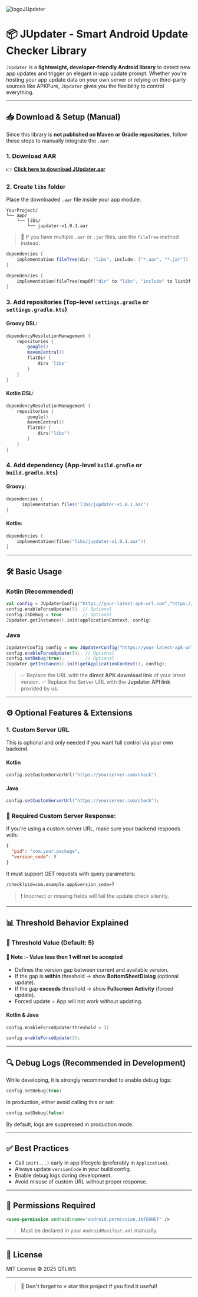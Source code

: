 
![logoJUpdater](https://github.com/user-attachments/assets/34f1a89c-cc1c-40c8-bc9d-01703bbb576f)

# 📦 JUpdater - Smart Android Update Checker Library

`JUpdater` is a **lightweight, developer-friendly Android library** to detect new app updates and trigger an elegant in-app update prompt. Whether you're hosting your app update data on your own server or relying on third-party sources like APKPure, `JUpdater` gives you the flexibility to control everything.

---

## 📥 Download & Setup (Manual)

Since this library is **not published on Maven or Gradle repositories**, follow these steps to manually integrate the `.aar`:

### 1. Download AAR

👉 [**Click here to download JUpdater.aar**](https://github.com/vijayjvvc/jupdater/raw/refs/heads/main/v1.0.1/jupdater-V1.0.1-release.aar)

### 2. Create `libs` folder

Place the downloaded `.aar` file inside your app module:

```
YourProject/
└── app/
    └── libs/
        └── jupdater-v1.0.1.aar
```

> 📁 If you have multiple `.aar` or `.jar` files, use the `fileTree` method instead:

```Groovy
dependencies {
    implementation fileTree(dir: "libs", include: ["*.aar", "*.jar"])
}
```

```Kotlin
dependencies {
    implementation(fileTree(mapOf("dir" to "libs", "include" to listOf("*.jar", "*.aar"))))
}
```

### 3. Add repositories (Top-level `settings.gradle` or `settings.gradle.kts`)

#### Groovy DSL:
```groovy
dependencyResolutionManagement {
    repositories {
        google()
        mavenCentral()
        flatDir {
            dirs 'libs'
        }
    }
}
```

#### Kotlin DSL:
```kotlin
dependencyResolutionManagement {
    repositories {
        google()
        mavenCentral()
        flatDir {
            dirs("libs")
        }
    }
}
```

### 4. Add dependency (App-level `build.gradle` or `build.gradle.kts`)

#### Groovy:
```groovy
dependencies {
      implementation files('libs/jupdater-v1.0.1.aar')
}
```

#### Kotlin:
```kotlin
dependencies {
    implementation(files("libs/jupdater-v1.0.1.aar"))
}
```

---

## 🛠️ Basic Usage


### Kotlin (Recommended)

```kotlin
val config = JUpdaterConfig("https://your-latest-apk-url.com","https://yourserver.com/check")
config.enableForceUpdate(5)  // Optional
config.isDebug = true        // Optional
JUpdater.getInstance().init(applicationContext, config)
```

### Java

```java
JUpdaterConfig config = new JUpdaterConfig("https://your-latest-apk-url.com","https://yourserver.com/check");
config.enableForceUpdate(5);  // Optional
config.setDebug(true);        // Optional
JUpdater.getInstance().init(getApplicationContext(), config);
```

> ✅ Replace the URL with the **direct APK download link** of your latest version.
> ✅ Replace the Server URL with the **Jupdater API link** provided by us.

---

## ⚙️ Optional Features & Extensions

### 1. Custom Server URL

This is optional and only needed if you want full control via your own backend.

#### Kotlin

```kotlin
config.setCustomServerUrl("https://yourserver.com/check")
```

#### Java

```java
config.setCustomServerUrl("https://yourserver.com/check");
```

### 📡 Required Custom Server Response:

If you're using a custom server URL, make sure your backend responds with:

```json
{
  "pid": "com.your.package",
  "version_code": 9
}
```

It must support GET requests with query parameters:

```
/check?pid=com.example.app&version_code=7
```

> ❗ Incorrect or missing fields will fail the update check silently.

---

## 📊 Threshold Behavior Explained

### 🔸 Threshold Value (Default: 5)
#### 🔸 Note :- Value less then 1 will not be accepted

- Defines the version gap between current and available version.
- If the gap is **within** threshold → show **BottomSheetDialog** (optional update).
- If the gap **exceeds** threshold → show **Fullscreen Activity** (forced update).
- Forced update = App will not work without updating.

#### Kotlin & Java

```kotlin
config.enableForceUpdate(threshold = 3)
```

```java
config.enableForceUpdate(3);
```

---

## 🔍 Debug Logs (Recommended in Development)

While developing, it is strongly recommended to enable debug logs:

```kotlin
config.setDebug(true)
```

In production, either avoid calling this or set:

```kotlin
config.setDebug(false)
```

By default, logs are suppressed in production mode.

---



## ✅ Best Practices

- Call `init(...)` early in app lifecycle (preferably in `Application`).
- Always update `versionCode` in your build config.
- Enable debug logs during development.
- Avoid misuse of custom URL without proper response.

---

## 🧾 Permissions Required

```xml
<uses-permission android:name="android.permission.INTERNET" />
```

> Must be declared in your `AndroidManifest.xml` manually.

---

## 📄 License

MIT License © 2025 QTLWS

---

> 📢 **Don't forget to ⭐ star this project if you find it useful!**
